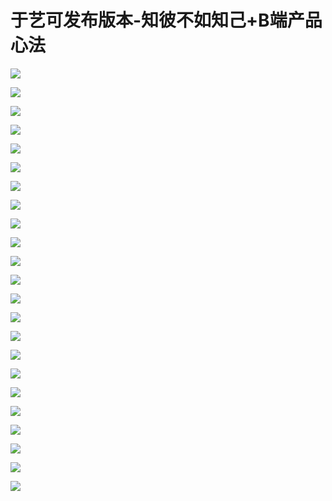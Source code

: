 # 于艺可发布版本-知彼不如知己+B端产品心法

![](https://raw.githubusercontent.com/hellojd2018/ms_document/master/Qcon/Qcon_shanghai_2018/images/093259068WmdGvA/201905130932_4.png)


![](https://raw.githubusercontent.com/hellojd2018/ms_document/master/Qcon/Qcon_shanghai_2018/images/093259068WmdGvA/201905130932_5.png)


![](https://raw.githubusercontent.com/hellojd2018/ms_document/master/Qcon/Qcon_shanghai_2018/images/093259068WmdGvA/201905130932_6.png)


![](https://raw.githubusercontent.com/hellojd2018/ms_document/master/Qcon/Qcon_shanghai_2018/images/093259068WmdGvA/201905130932_7.png)


![](https://raw.githubusercontent.com/hellojd2018/ms_document/master/Qcon/Qcon_shanghai_2018/images/093259068WmdGvA/201905130932_8.png)


![](https://raw.githubusercontent.com/hellojd2018/ms_document/master/Qcon/Qcon_shanghai_2018/images/093259068WmdGvA/201905130932_9.png)


![](https://raw.githubusercontent.com/hellojd2018/ms_document/master/Qcon/Qcon_shanghai_2018/images/093259068WmdGvA/201905130932_10.png)


![](https://raw.githubusercontent.com/hellojd2018/ms_document/master/Qcon/Qcon_shanghai_2018/images/093259068WmdGvA/201905130932_11.png)


![](https://raw.githubusercontent.com/hellojd2018/ms_document/master/Qcon/Qcon_shanghai_2018/images/093259068WmdGvA/201905130932_12.png)


![](https://raw.githubusercontent.com/hellojd2018/ms_document/master/Qcon/Qcon_shanghai_2018/images/093259068WmdGvA/201905130932_13.png)


![](https://raw.githubusercontent.com/hellojd2018/ms_document/master/Qcon/Qcon_shanghai_2018/images/093259068WmdGvA/201905130932_14.png)


![](https://raw.githubusercontent.com/hellojd2018/ms_document/master/Qcon/Qcon_shanghai_2018/images/093259068WmdGvA/201905130932_15.png)


![](https://raw.githubusercontent.com/hellojd2018/ms_document/master/Qcon/Qcon_shanghai_2018/images/093259068WmdGvA/201905130932_16.png)


![](https://raw.githubusercontent.com/hellojd2018/ms_document/master/Qcon/Qcon_shanghai_2018/images/093259068WmdGvA/201905130932_17.png)


![](https://raw.githubusercontent.com/hellojd2018/ms_document/master/Qcon/Qcon_shanghai_2018/images/093259068WmdGvA/201905130932_18.png)


![](https://raw.githubusercontent.com/hellojd2018/ms_document/master/Qcon/Qcon_shanghai_2018/images/093259068WmdGvA/201905130932_19.png)


![](https://raw.githubusercontent.com/hellojd2018/ms_document/master/Qcon/Qcon_shanghai_2018/images/093259068WmdGvA/201905130932_20.png)


![](https://raw.githubusercontent.com/hellojd2018/ms_document/master/Qcon/Qcon_shanghai_2018/images/093259068WmdGvA/201905130932_21.png)


![](https://raw.githubusercontent.com/hellojd2018/ms_document/master/Qcon/Qcon_shanghai_2018/images/093259068WmdGvA/201905130932_22.png)


![](https://raw.githubusercontent.com/hellojd2018/ms_document/master/Qcon/Qcon_shanghai_2018/images/093259068WmdGvA/201905130932_23.png)


![](https://raw.githubusercontent.com/hellojd2018/ms_document/master/Qcon/Qcon_shanghai_2018/images/093259068WmdGvA/201905130932_24.png)


![](https://raw.githubusercontent.com/hellojd2018/ms_document/master/Qcon/Qcon_shanghai_2018/images/093259068WmdGvA/201905130932_25.png)


![](https://raw.githubusercontent.com/hellojd2018/ms_document/master/Qcon/Qcon_shanghai_2018/images/093259068WmdGvA/201905130932_26.png)


